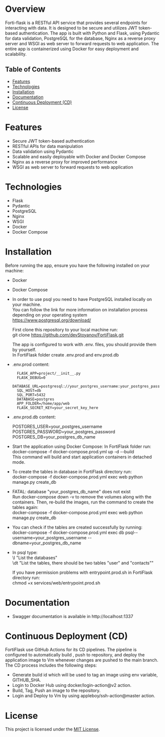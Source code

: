 # Overview

Forti-flask is a RESTful API service that provides several endpoints  for interacting with data. It is designed to be secure and utilizes JWT token-based authentication. The app is built with Python and Flask, using Pydantic for data validation, PostgreSQL for the database,  Nginx as a reverse proxy server and WSGI as web server to forward requests to web application. The entire app is containerized using Docker for easy deployment and scalability.

## Table of Contents

- [Features](#features)
- [Technologies](#technologies)
- [Installation](#installation)
- [Documentation](#documentation)
- [Continuous Deployment (CD)](#continuous-deployment-cd)
- [License](#license)


# Features

* Secure JWT token-based authentication
* RESTful APIs for data manipulation
* Data validation using Pydantic
* Scalable and easily deployable with Docker and Docker Compose
* Nginx as a reverse proxy for improved performance
* WSGI as web server to forward requests to web application

# Technologies
* Flask
* Pydantic
* PostgreSQL
* Nginx
* WSGI
* Docker
* Docker Compose

# Installation

Before running the app, ensure you have the following installed on your machine:

* Docker
* Docker Compose 
* In order to use psql you need to have PostgreSQL installed locally on your machine.   
  You can follow the link for more information on installation process depending on your operating system  
  https://www.postgresql.org/download/

    First clone this repository to your local machine run:   
    git clone https://github.com/devStoyanov/FortiFlask.git

    The app is configured to work with .env. files,
    you should provide them by yourself.  
    In FortiFlask folder create .env.prod and env.prod.db

* .env.prod content:

        FLASK_APP=project/__init__.py  
        FLASK_DEBUG=0  
        DATABASE_URL=postgresql://your_postgres_username:your_postgres_password@db:5432/your_db_name  
        SQL_HOST=db  
        SQL_PORT=5432  
        DATABASE=postgres  
        APP_FOLDER=/home/app/web  
        FLASK_SECRET_KEY=your_secret_key_here

* .env.prod.db content:

    POSTGRES_USER=your_postgres_username  
    POSTGRES_PASSWORD=your_postgres_password   
    POSTGRES_DB=your_postgres_db_name  


* Start the application using Docker Compose:
    In FortiFlask folder run:  
    docker-compose -f docker-compose.prod.yml up -d --build  
    This command will build and start application containers in detached mode.


* To create the tables in database in FortiFlask directory run:  
    docker-compose -f docker-compose.prod.yml exec web python manage.py create_db  

* FATAL:  database "your_postgres_db_name" does not exist  
    Run docker-compose down -v to remove the volumes along with the containers. Then, re-build the images, run the command to create the tables again:  
    docker-compose -f docker-compose.prod.yml exec web python manage.py create_db
  
* You can check if the tables are created successfully by running:  
    docker-compose -f docker-compose.prod.yml exec db psql--username=your_postgres_username --dbname=your_postgres_db_name  
* In psql type:   
    \l "List the databases"  
    \dt "List the tables, there should be two tables "user" and "contacts""

    If you have permission problems with entrypoint.prod.sh in FortiFlask directory run:  
        chmod +x services/web/entrypoint.prod.sh

# Documentation

* Swagger documentation is available in http://localhost:1337


# Continuous Deployment (CD)

FortiFlask use GitHub Actions for its CD pipelines. The pipeline is configured to automatically build , push to repository, and deploy the application image to Vm  whenever changes are pushed to the main branch. The CD process includes the following steps:
* Generate build id which will be used to tag an image using env variable, GITHUB_SHA.
* Login to Docker Hub using docker/login-action@v2 action.
* Build, Tag, Push an image to the repository.
* Login and Deploy to Vm by using appleboy/ssh-action@master action.

# License

This project is licensed under the [MIT License](https://opensource.org/licenses/MIT).





